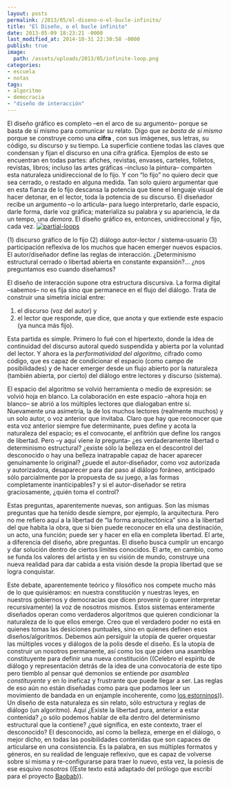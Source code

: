 ```yaml
---
layout: posts
permalink: /2013/05/el-diseno-o-el-bucle-infinito/
title: "El Diseño, o el bucle infinito"
date: 2013-05-09 18:23:21 -0000
last_modified_at: 2014-10-31 22:30:58 -0000
publish: true
image:
  path: /assets/uploads/2013/05/infinite-loop.png
categories:
- escuela
- notas
tags:
- algoritmo
- democracia
- "diseño de interacción"
---
```

El diseño gráfico es completo –en el arco de su argumento– porque se basta de sí mismo para comunicar su relato. Digo que _se basta de sí mismo_ porque se construye como una **cifra** , con sus imágenes, sus letras, su código, su discurso y su tiempo. La superficie contiene todas las claves que condensan y fijan el discurso en una cifra gráfica. Ejemplos de esto se encuentran en todas partes: afiches, revistas, envases, carteles, folletos, revistas, libros; incluso las artes gráficas –incluso la pintura– comparten esta naturaleza unidireccional de lo fijo. Y con “lo fijo” no quiero decir que sea cerrado, o restado en alguna medida. Tan solo quiero argumentar que en esta fianza de lo fijo descansa la potencia que tiene el lenguaje visual de hacer detonar, en el lector, toda la potencia de su discurso. El diseñador recibe un argumento –o lo articula– para luego interpretarlo, darle espacio, darle forma, darle voz gráfica; materializa su palabra y su apariencia, le da un tempo, una _demora_. El diseño gráfico es, entonces, unidireccional y fijo, cada vez. [![partial-loops](/assets/uploads/2013/05/partial-loops-470x146.png)](/assets/uploads/2013/05/partial-loops.png)

(1) discurso gráfico de lo fijo (2) diálogo autor-lector / sistema-usuario (3) participación reflexiva de los muchos que hacen emerger nuevos espacios. El autor/diseñador define las reglas de interacción. ¿Determinismo estructural cerrado o libertad abierta en constante expansión?... ¿nos preguntamos eso cuando diseñamos?

El diseño de interacción supone otra estructura discursiva. La forma digital –sabemos– no es fija sino que permanece en el flujo del diálogo. Trata de construir una simetría inicial entre:

  1. el discurso (voz del autor) y
  2. el lector que responde, que dice, que anota y que extiende este espacio (ya nunca más fijo).

Esta partida es simple. Primero lo fué con el hipertexto, donde la idea de continuidad del discurso autoral quedó suspendida y abierta por la voluntad del lector. Y ahora es la _performatividad del algoritmo,_ cifrado como código, que es capaz de condicionar el espacio (como campo de posibilidades) y de hacer emerger desde un flujo abierto por la naturaleza (también abierta, por cierto) del diálogo entre lectores y discurso (sistema).

El espacio del algoritmo se volvió herramienta o medio de expresión: se volvió hoja en blanco. La colaboración en este espacio –ahora hoja en blanco– se abrió a los múltiples lectores que dialogaban entre sí. Nuevamente una asimetría, la de los muchos lectores (realmente muchos) y un solo autor, o voz anterior que invitaba. Claro que hay que reconocer que esta voz anterior siempre fue determinante, pues define y acota la naturaleza del espacio; es el convocante, el anfitrión que define los rangos de libertad. Pero –y aquí viene _la_ pregunta– ¿es verdaderamente libertad o determinismo estructural? ¿existe sólo la belleza en el descontrol del desconocido o hay una belleza inatrapable capaz de hacer aparecer genuinamente lo original? ¿puede el autor-diseñador, como voz autorizada y autorizadora, desaparecer para dar paso al diálogo foráneo, anticipado sólo parcialmente por la propuesta de su juego, a las formas completamente inanticipables? y si el autor-diseñador se retira graciosamente, ¿quién toma el control?

Estas preguntas, aparentemente nuevas, son antiguas. Son las mismas preguntas que ha tenido desde siempre, por ejemplo, la arquitectura. Pero no me refiero aquí a la libertad de “la forma arquitectónica” sino a la libertad del que habita la obra, que si bien puede reconocer en ella una destinación, un acto, una función; puede ser y hacer en ella en completa libertad. El arte, a diferencia del diseño, abre preguntas. El diseño busca cumplir un encargo y dar solución dentro de ciertos límites conocidos. El arte, en cambio, como se funda los valores del artista y en su visión de mundo, construye una nueva realidad para dar cabida a esta visión desde la propia libertad que se logra conquistar.

Este debate, aparentemente teórico y filosófico nos compete mucho más de lo que quisiéramos: en nuestra constitución y nuestras leyes, en nuestros gobiernos y democracias que dicen provenir (o querer interpretar recursivamente) la voz de nosotros mismos. Estos sistemas enteramente diseñados operan como verdaderos algoritmos que quieren condicionar la naturaleza de lo que ellos emerge. Creo que el verdadero poder no está en quienes tomas las desiciones puntuales, sino en quienes definen esos diseños/algoritmos. Debemos aún persiguir la utopía de querer orquestar las múltiples voces y diálogos de la polis desde el diseño. Es la utopía de construir un nosotros permanente, así como los que piden una asamblea constituyente para definir una nueva constitución ((Celebro el espíritu de diálogo y representación detrás de la idea de una convocatoria de este tipo pero tiemblo al pensar qué demonios se entiende por _asamblea constituyente_ y en lo ineficaz y frustrante que puede llegar a ser. Las reglas de eso aún no están diseñadas como para que podamos leer un movimiento de bandada en un enjample incoherente, como [los estorninos](http://vimeo.com/58291553 "video de un ballet de aves"))). Un diseño de esta naturaleza es sin relato, sólo estructura y reglas de diálogo (un algoritmo). Aquí ¿Existe la libertad pura, anterior a estar contenida? ¿o sólo podemos hablar de ella dentro del determinismo estructural que la contiene? ¿qué significa, en este contexto, traer el desconocido? El desconocido, así como la belleza, emerge en el diálogo, o mejor dicho, en todas las posibilidades contenidas que son capaces de articularse en una consistencia. Es la palabra, en sus múltiples formatos y géneros, en su realidad de lenguaje reflexivo, que es capaz de volverse sobre sí misma y re-configurarse para traer lo nuevo, esta vez, la poiesis de ese esquivo _nosotros_ ((Este texto está adaptado del prólogo que escribí para el proyecto [Baobab](http://proyectos.ead.pucv.cl/baobab/version-2/))).
